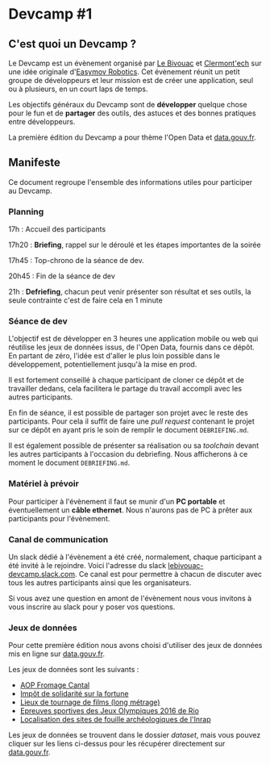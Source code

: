 # Devcamp #1

## C'est quoi un Devcamp ?

Le Devcamp est un évènement organisé par [Le Bivouac](http://lebivouac.com) et [Clermont'ech](http://clermontech.org) sur une idée originale d'[Easymov Robotics](http://easymov.fr).
Cet évènement réunit un petit groupe de développeurs et leur mission est de créer une application, seul ou à plusieurs, en un court laps de temps.

Les objectifs généraux du Devcamp sont de **développer** quelque chose pour le fun et de **partager** des outils, des astuces et des bonnes pratiques entre développeurs.

La première édition du Devcamp a pour thème l'Open Data et [data.gouv.fr](http://data.gouv.fr).

## Manifeste

Ce document regroupe l'ensemble des informations utiles pour participer au Devcamp.

### Planning

17h
: Accueil des participants

17h20
: **Briefing**, rappel sur le déroulé et les étapes importantes de la soirée

17h45
: Top-chrono de la séance de dev.

20h45
: Fin de la séance de dev

21h
: **Defriefing**, chacun peut venir présenter son résultat et ses outils,
la seule contrainte c'est de faire cela en 1 minute

### Séance de dev

L'objectif est de développer en 3 heures une application mobile ou web qui réutilise les jeux de données issus, de l'Open Data, fournis dans ce dépôt.
En partant de zéro, l'idée est d'aller le plus loin possible dans le développement, potentiellement jusqu'à la mise en prod.

Il est fortement conseillé à chaque participant de cloner ce dépôt et de travailler dedans, cela facilitera le partage du travail accompli avec les autres participants.

En fin de séance, il est possible de partager son projet avec le reste des participants.
Pour cela il suffit de faire une *pull request* contenant le projet sur ce dépôt en ayant pris le soin de remplir le document `DEBRIEFING.md`.

Il est également possible de présenter sa réalisation ou sa *toolchain* devant les autres participants à l'occasion du debriefing.
Nous afficherons à ce moment le document `DEBRIEFING.md`.

### Matériel à prévoir

Pour participer à l'évènement il faut se munir d'un **PC portable** et éventuellement un **câble ethernet**.
Nous n'aurons pas de PC à prêter aux participants pour l'évènement.

### Canal de communication

Un slack dédié à l'évènement a été créé, normalement, chaque participant a été invité à le rejoindre.
Voici l'adresse du slack [lebivouac-devcamp.slack.com](http://lebivouac-devcamp.slack.com).
Ce canal est pour permettre à chacun de discuter avec tous les autres participants ainsi que les organisateurs.

Si vous avez une question en amont de l'évènement nous vous invitons à vous inscrire au slack pour y poser vos questions.

### Jeux de données

Pour cette première édition nous avons choisi d'utiliser des jeux de données mis en ligne sur [data.gouv.fr](http://data.gouv.fr).

Les jeux de données sont les suivants :

- [AOP Fromage Cantal](https://www.data.gouv.fr/fr/datasets/aire-geographique-dune-appelation-dorigine-protegee-de-type-fromage-dans-le-cantal-1/)
- [Impôt de solidarité sur la fortune](https://www.data.gouv.fr/fr/datasets/impot-de-solidarite-sur-la-fortune/)
- [Lieux de tournage de films (long métrage)](https://www.data.gouv.fr/fr/datasets/lieux-de-tournage-de-films-long-metrage-prs/)
- [Epreuves sportives des Jeux Olympiques 2016 de Rio](https://www.data.gouv.fr/fr/datasets/epreuves-sportives-des-jeux-olympiques-2016-de-rio/#_)
- [Localisation des sites de fouille archéologiques de l'Inrap](https://www.data.gouv.fr/fr/datasets/localisation-des-sites-de-fouille-archeologiques-de-l-inrap-idf/)

Les jeux de données se trouvent dans le dossier *dataset*, mais vous pouvez cliquer sur les liens ci-dessus pour les récupérer directement sur [data.gouv.fr](http://data.gouv.fr).
